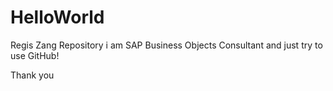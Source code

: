 # HelloWorld
Regis Zang Repository
i am SAP Business Objects Consultant and  just try to use GitHub!

Thank you
